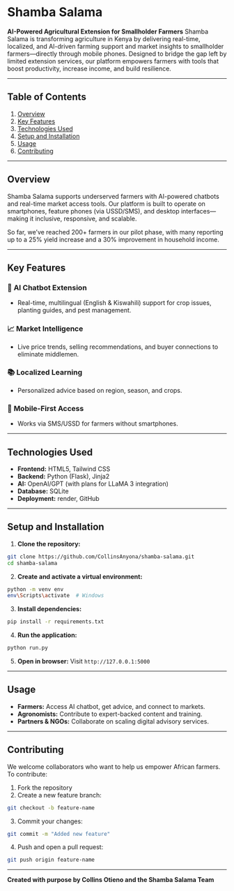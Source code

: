 # Shamba Salama

**AI-Powered Agricultural Extension for Smallholder Farmers**
Shamba Salama is transforming agriculture in Kenya by delivering real-time, localized, and AI-driven farming support and market insights to smallholder farmers—directly through mobile phones. Designed to bridge the gap left by limited extension services, our platform empowers farmers with tools that boost productivity, increase income, and build resilience.

---

## Table of Contents

1. [Overview](#overview)
2. [Key Features](#key-features)
3. [Technologies Used](#technologies-used)
4. [Setup and Installation](#setup-and-installation)
5. [Usage](#usage)
6. [Contributing](#contributing)

---

## Overview

Shamba Salama supports underserved farmers with AI-powered chatbots and real-time market access tools. Our platform is built to operate on smartphones, feature phones (via USSD/SMS), and desktop interfaces—making it inclusive, responsive, and scalable.

So far, we’ve reached 200+ farmers in our pilot phase, with many reporting up to a 25% yield increase and a 30% improvement in household income.

---

## Key Features

### 🤖 **AI Chatbot Extension**

* Real-time, multilingual (English & Kiswahili) support for crop issues, planting guides, and pest management.

### 📈 **Market Intelligence**

* Live price trends, selling recommendations, and buyer connections to eliminate middlemen.

### 📚 **Localized Learning**

* Personalized advice based on region, season, and crops.

### 📱 **Mobile-First Access**

* Works via SMS/USSD for farmers without smartphones.

---

## Technologies Used

* **Frontend:** HTML5, Tailwind CSS
* **Backend:** Python (Flask), Jinja2
* **AI:** OpenAI/GPT (with plans for LLaMA 3 integration)
* **Database:** SQLite
* **Deployment:** render, GitHub

---

## Setup and Installation

1. **Clone the repository:**

```bash
git clone https://github.com/CollinsAnyona/shamba-salama.git
cd shamba-salama
```

2. **Create and activate a virtual environment:**

```bash
python -m venv env
env\Scripts\activate  # Windows
```

3. **Install dependencies:**

```bash
pip install -r requirements.txt
```

4. **Run the application:**

```bash
python run.py
```

5. **Open in browser:**
   Visit `http://127.0.0.1:5000`

---

## Usage

* **Farmers:** Access AI chatbot, get advice, and connect to markets.
* **Agronomists:** Contribute to expert-backed content and training.
* **Partners & NGOs:** Collaborate on scaling digital advisory services.

---

## Contributing

We welcome collaborators who want to help us empower African farmers. To contribute:

1. Fork the repository
2. Create a new feature branch:

```bash
git checkout -b feature-name
```

3. Commit your changes:

```bash
git commit -m "Added new feature"
```

4. Push and open a pull request:

```bash
git push origin feature-name
```

---

**Created with purpose by Collins Otieno and the Shamba Salama Team**
